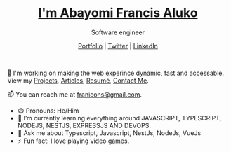 <p align="center">
  <h1 align="center"><a href="https://franicons.dev">I'm Abayomi Francis Aluko</a></h1>
  <p align="center"> Software engineer</p>
</p>

<p align="center">
  <a href="https://franicons.dev">Portfolio</a> | 
  <a href="https://twitter.com/yomialuko7">Twitter</a> |
  <a href="https://linkedin.com/in/abayomi-aluko-75887b202">LinkedIn</a>
</p>

<br />

💫 I'm working on making the web experince dynamic, fast and accessable. View my [Projects](https://franicons.dev/projects), [Articles](https://franicons.dev/articles), [Resumé](https://franicons.dev/resume), [Contact Me](https://franicons.dev/contact).

📫 You can reach me at franicons@gmail.com.

- 😄 Pronouns: He/Him
- 🌱 I’m currently learning everything around JAVASCRIPT, TYPESCRIPT, NODEJS, NESTJS, EXPRESSJS AND DEVOPS.
- 💬 Ask me about Typescript, Javascript, NestJs, NodeJs, VueJs
- ⚡ Fun fact: I love playing video games.



<!--
**adenekan41/adenekan41** is a ✨ _special_ ✨ repository because its `README.md` (this file) appears on your GitHub profile.

Here are some ideas to get you started:
https://user-images.githubusercontent.com/25548490/121235376-b86c1600-c88c-11eb-9650-2c86c77f43ac.png
- 🔭 I’m currently working on ...
- 🌱 I’m currently learning ...
- 👯 I’m looking to collaborate on ...
- 🤔 I’m looking for help with ...
- 💬 Ask me about ...
- 📫 How to reach me: ...
- 😄 Pronouns: ...
- ⚡ Fun fact: ...
-->
